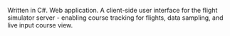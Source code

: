 Written in C#. Web application. A client-side user interface for the flight simulator server - enabling course tracking for flights, data sampling, and live input course view.

